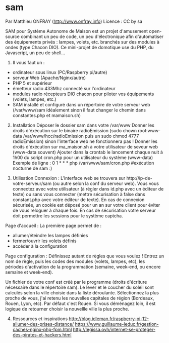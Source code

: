 # sam

Par Matthieu ONFRAY (http://www.onfray.info)
Licence : CC by sa

SAM pour Système Autonome de Maison est un projet d'amusement open-source combinant un peu de code, un peu d'électronique afin d'automatiser des équipements privés : lampes, volets, etc. branchés sur des modules à ondes (type Chacon DIO). Ce mini-projet de domotique use du PHP, du Javascript, un peu de shell...

1) Il vous faut un :
- ordinateur sous linux (PC/Raspberry pi/autre)
- serveur Web (Apache/Nginx/autre)
- PHP 5 et supérieur
- émetteur radio 433Mhz connecté sur l'ordinateur
- modules radio récepteurs DIO chacon pour piloter vos équipements (volets, lampes, etc.)
- SAM installé et configuré dans un répertoire de votre serveur web (/var/www/sam idéalement sinon il faut changer le chemin dans constantes.php et mamaison.sh)

2) Installation
Déposer le dossier sam dans votre /var/www
Donner les droits d'éxécution sur le binaire radioEmission (sudo chown root:www-data /var/www/hcc/radioEmission
puis un sudo chmod 4777 radioEmission) sinon l'interface web ne fonctionnera pas !
Donner les droits d'éxécution sur ma_maison.sh à votre utilisateur de seveur web (www-data souvent)
Ajouter dans la crontab le lancement chaque nuit à 1h00 du script cron.php pour un utilisateur du système (www-data)
Exemple de ligne : 
0 1 * * * php /var/www/sam/cron.php #exécution nocturne de sam :)

3) Utilisation
Connexion : 
L'interface web se trouvera sur http://ip-de-votre-serveur/sam (ou autre selon la conf du serveur web).
Vous vous connectez avec votre utilisateur (à régler dans id.php avec un éditeur de texte) ou sans vous connecter (mettre sécurisation à false dans constant.php avec votre éditeur de texte). En cas de connexion sécurisée, un cookie est déposé pour un an sur votre client pour éviter de vous reloguer à chaque fois.
En cas de sécurisation votre serveur doit permettre les sessions pour le système captcha.

Page d'accueil :
La première page permet de :
- allumer/éteindre les lampes définies 
- fermer/ouvrir les volets définis
- accéder à la configuration

Page configuration :
Définissez autant de règles que vous voulez ! Entrez un nom de règle, puis les codes des modules (volets, lampes, etc), les périodes d'activation de la programmation (semaine, week-end, ou encore semaine et week-end). 

Un fichier de votre conf est créé par le programme (droits d'écriture nécessaire dans le répertoire sam).
Le lever et le coucher du soleil sont calculés selon la ville choisie dans la liste déroulante. Sélectionnez la plus proche de vous, j'ai retenu les nouvelles capitales de région (Bordeaux, Rouen, Lyon, etc). Par défaut c'est Rouen.
Si vous déménagez loin, il est logique de retourner choisir la nouvellle ville la plus proche.

4) Ressources et inspirations
http://blog.idleman.fr/raspberry-pi-12-allumer-des-prises-distance/
https://www.guillaume-leduc.fr/gestion-caches-nginx-php-fpm.html
http://legissa.ovh/internet-se-proteger-des-pirates-et-hackers.html

